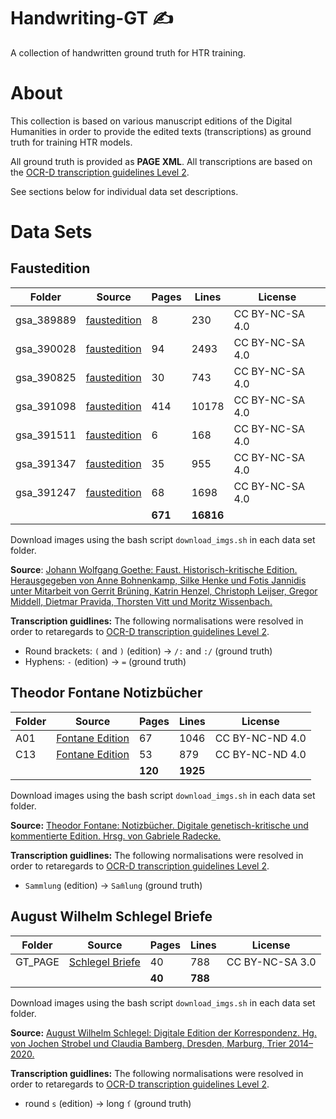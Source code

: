 # Handwriting-GT ✍️
A collection of handwritten ground truth for HTR training.

# About 
This collection is based on various manuscript editions of the Digital Humanities in order to provide the edited texts (transcriptions) as ground truth for training HTR models.

All ground truth is provided as **PAGE XML**. All transcriptions are based on the [OCR-D transcription guidelines Level 2](https://ocr-d.de/en/gt-guidelines/trans/trLevels.html). 

See sections below for individual data set descriptions.

# Data Sets
## Faustedition
| Folder | Source | Pages | Lines | License | 
|------|--------|-------|-------|---------|
|gsa_389889|[faustedition](https://github.com/faustedition/faust-xml)|8|230|CC BY-NC-SA 4.0|
|gsa_390028|[faustedition](https://github.com/faustedition/faust-xml)|94|2493|CC BY-NC-SA 4.0|
|gsa_390825|[faustedition](https://github.com/faustedition/faust-xml)|30|743|CC BY-NC-SA 4.0|
|gsa_391098|[faustedition](https://github.com/faustedition/faust-xml)|414|10178|CC BY-NC-SA 4.0|
|gsa_391511|[faustedition](https://github.com/faustedition/faust-xml)|6|168|CC BY-NC-SA 4.0|
|gsa_391347|[faustedition](https://github.com/faustedition/faust-xml)|35|955|CC BY-NC-SA 4.0|
|gsa_391247|[faustedition](https://github.com/faustedition/faust-xml)|68|1698|CC BY-NC-SA 4.0|
|||**671**|**16816**||

Download images using the bash script `download_imgs.sh` in each data set folder.

**Source**: [Johann Wolfgang Goethe: Faust. Historisch-kritische Edition. Herausgegeben von Anne Bohnenkamp, Silke Henke und Fotis Jannidis unter Mitarbeit von Gerrit Brüning, Katrin Henzel, Christoph Leijser, Gregor Middell, Dietmar Pravida, Thorsten Vitt und Moritz Wissenbach.](https://faustedition.net/)

**Transcription guidlines:** The following normalisations were resolved in order to retaregards to [OCR-D transcription guidelines Level 2](https://ocr-d.de/en/gt-guidelines/trans/trLevels.html).

- Round brackets: `(` and `)` (edition) → `/:` and `:/` (ground truth)
- Hyphens: `-` (edition) → `=` (ground truth)

## Theodor Fontane Notizbücher
| Folder | Source | Pages | Lines | License | 
|------|--------|-------|-------|---------|
|A01|[Fontane Edition](https://fontane-nb.dariah.eu/xml.html?id=/xml/data/16q90.xml)|67|1046|CC BY-NC-ND 4.0|
|C13|[Fontane Edition](https://fontane-nb.dariah.eu/xml.html?id=/xml/data/16q90.xml)|53|879|CC BY-NC-ND 4.0|
|||**120**|**1925**||

Download images using the bash script `download_imgs.sh` in each data set folder.

**Source:** [Theodor Fontane: Notizbücher. Digitale genetisch-kritische und kommentierte Edition. Hrsg. von Gabriele Radecke.](https://fontane-nb.dariah.eu/index.html)

**Transcription guidlines:** The following normalisations were resolved in order to retaregards to [OCR-D transcription guidelines Level 2](https://ocr-d.de/en/gt-guidelines/trans/trLevels.html).

- `Sammlung` (edition) → `Sam̄lung` (ground truth)

## August Wilhelm Schlegel Briefe
| Folder | Source | Pages | Lines | License | 
|------|--------|-------|-------|---------|
|GT_PAGE|[Schlegel Briefe](https://august-wilhelm-schlegel.de/briefedigital/)|40|788|CC BY-NC-SA 3.0|
|||**40**|**788**||

Download images using the bash script `download_imgs.sh` in each data set folder.

**Source:** [August Wilhelm Schlegel: Digitale Edition der Korrespondenz. Hg. von Jochen Strobel und Claudia Bamberg. Dresden, Marburg, Trier 2014–2020.](https://august-wilhelm-schlegel.de)

**Transcription guidlines:** The following normalisations were resolved in order to retaregards to [OCR-D transcription guidelines Level 2](https://ocr-d.de/en/gt-guidelines/trans/trLevels.html).

- round `s` (edition) → long `ſ` (ground truth)
